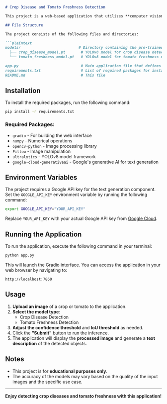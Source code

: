```markdown
# Crop Disease and Tomato Freshness Detection

This project is a web-based application that utilizes **computer vision** and **natural language processing** to detect crop diseases and assess tomato freshness. The application leverages **YOLOv8** for object detection and **Google's Gemini model** for text generation.

## File Structure

The project consists of the following files and directories:

```plaintext
models/                          # Directory containing the pre-trained YOLOv8 models
  ├── crop_disease_model.pt       # YOLOv8 model for crop disease detection
  └── tomato_freshness_model.pt   # YOLOv8 model for tomato freshness detection

app.py                            # Main application file that defines the Gradio interface and inference functions
requirements.txt                  # List of required packages for installation
README.md                         # This file
```

## Installation

To install the required packages, run the following command:

```bash
pip install -r requirements.txt
```

### Required Packages:

- `gradio` - For building the web interface
- `numpy` - Numerical operations
- `opencv-python` - Image processing library
- `Pillow` - Image manipulation
- `ultralytics` - YOLOv8 model framework
- `google-cloud-generativeai` - Google's generative AI for text generation

## Environment Variables

The project requires a Google API key for the text generation component. Set the `GOOGLE_API_KEY` environment variable by running the following command:

```bash
export GOOGLE_API_KEY="YOUR_API_KEY"
```

Replace `YOUR_API_KEY` with your actual Google API key from [Google Cloud](https://cloud.google.com/docs/authentication/api-keys).

## Running the Application

To run the application, execute the following command in your terminal:

```bash
python app.py
```

This will launch the Gradio interface. You can access the application in your web browser by navigating to:

```
http://localhost:7860
```

## Usage

1. **Upload an image** of a crop or tomato to the application.
2. **Select the model type**:
   - Crop Disease Detection
   - Tomato Freshness Detection
3. **Adjust the confidence threshold** and **IoU threshold** as needed.
4. Click the **"Submit"** button to run the inference.
5. The application will display the **processed image** and generate a **text description** of the detected objects.

## Notes

- This project is for **educational purposes only**.
- The accuracy of the models may vary based on the quality of the input images and the specific use case.

---

**Enjoy detecting crop diseases and tomato freshness with this application!**
